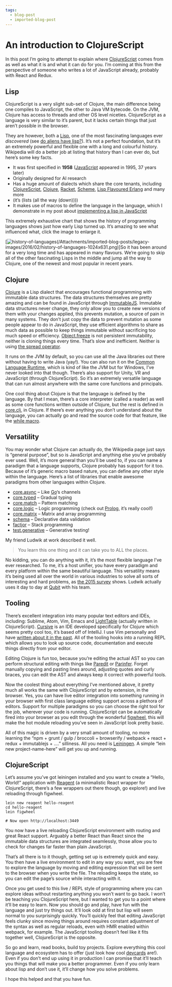 ```yaml
---
tags:
  - blog-post
  - imported-blog-post
---
```

# An introduction to ClojureScript

In this post I’m going to attempt to explain where [ClojureScript](https://github.com/clojure/clojurescript) comes from as well as what it is and what it can do for you. I’m coming at this from the perspective of someone who writes a lot of JavaScript already, probably with React and Redux.

## Lisp

ClojureScript is a very slight sub-set of Clojure, the main difference being one compiles to JavaScript, the other to Java VM bytecode. On the JVM, Clojure has access to threads and other OS level niceties. ClojureScript as a language is very similar to it’s parent, but it lacks certain things that just aren’t possible in the browser.

They are however, both a [Lisp](https://en.wikipedia.org/wiki/Lisp_%28programming_language%29), one of the most fascinating languages ever _discovered_ (see [do aliens have lisp?](https://www.quora.com/Do-aliens-have-LISP)). It’s not a perfect foundation, but it’s an extremely powerful and flexible one with a long and colourful history. Wikipedia will do a better job at listing that history than I can ever do, but here’s some key facts.

* It was first specified in **1958** ([JavaScript](https://en.wikipedia.org/wiki/JavaScript) appeared in 1995, 37 years later)
* Originally designed for AI research
* Has a huge amount of dialects which share the core tenants, including [ClojureScript](https://github.com/clojure/clojurescript), [Clojure](http://clojure.org/), [Racket](https://racket-lang.org/), [Scheme](https://en.wikipedia.org/wiki/Scheme_%28programming_language%29), [Lisp Flavoured Erlang](http://lfe.io/) and many more
* (it’s (lists (all the way (down))))
* It makes use of macros to define the language in the language, which I demonstrate in my post about [implementing a lisp in JavaScript](/a-javascript-clojure-mashup/)

This extremely exhaustive chart that shows the history of programming languages shows just how early Lisp turned up. It’s amazing to see what influenced what, click the image to enlarge it.

[![history-of-languages](/Attachments/imported-blog-posts/legacy-images/2016/02/history-of-languages.png)(/Attachments/imported-blog-posts/legacy-images/2016/02/history-of-languages-1024x631.png)]So it has been around for a very long time and has appeared in many flavours. We’re going to skip all of the other fascinating Lisps in the middle and jump all the way to Clojure, one of the newest and most popular in recent years.

## Clojure

[Clojure](https://en.wikipedia.org/wiki/Clojure) is a Lisp dialect that encourages functional programming with immutable data structures. The data structures themselves are pretty amazing and can be found in JavaScript through [ImmutableJS](https://facebook.github.io/immutable-js/). Immutable data structures never change, they only allow you to create new versions of them with your changes applied, this prevents mutation, a source of pain in many systems. They don’t just copy the data to prevent mutation as some people appear to do in JavaScript, they use efficient algorithms to share as much data as possible to keep things immutable without sacrificing too much speed or efficiency. [Object.freeze](https://developer.mozilla.org/en-US/docs/Web/JavaScript/Reference/Global_Objects/Object/freeze) is not persistent immutability, neither is cloning things every time. That’s slow and inefficient. Neither is using [the spread operator](https://gist.github.com/sebmarkbage/005c81e6f2f5ddac443f).

It runs on the JVM by default, so you can use all the Java libraries out there without having to write Java (yay!). You can also run it on the [Common Language Runtime](https://en.wikipedia.org/wiki/Common_Language_Runtime), which is kind of like the JVM but for Windows, I’ve never looked into that though. There’s also support for Unity, VR and JavaScript (through ClojureScript). So it’s an extremely versatile language that can run almost anywhere with the same core functions and principals.

One cool thing about Clojure is that the language is defined by the language. By that I mean, there’s a core interpreter (called a reader) as well as some core functions written outside of Clojure, but the rest is defined in [core.clj](https://github.com/clojure/clojure/blob/master/src/clj/clojure/core.clj), in Clojure. If there’s ever anything you don’t understand about the language, you can actually go and read the source code for that feature, like the [while macro](https://github.com/clojure/clojure/blob/d5708425995e8c83157ad49007ec2f8f43d8eac8/src/clj/clojure/core.clj#L6087).

## Versatility

You may wonder what Clojure can actually do, the Wikipedia page just says is “general purpose”, but so is JavaScript and anything else you’ve probably ever used. Well, it’s more general than you’ll be used to, if you can name a paradigm that a language supports, Clojure probably has support for it too. Because of it’s generic macro based nature, you can define any other style within the language. Here’s a list of libraries that enable awesome paradigms from other languages within Clojure.

* [core.async](https://github.com/clojure/core.async) – Like [Go](https://golang.org/)‘s channels
* [core.typed](http://typedclojure.org/) – Gradual typing
* [core.match](https://github.com/clojure/core.match) – Pattern matching
* [core.logic](https://github.com/clojure/core.logic) – Logic programming (check out [Prolog](https://en.wikipedia.org/wiki/Prolog), it’s really cool!)
* [core.matrix](https://github.com/mikera/core.matrix) – Matrix and array programming
* [schema](https://github.com/plumatic/schema) – Declarative data validation
* [factjor](https://github.com/brandonbloom/factjor) – Stack programming
* [test.generative](https://github.com/clojure/test.generative) – Generative testing!

My friend Ludwik at work described it well.

> You learn this one thing and it can take you to ALL the places.

No kidding, you can do anything with it, it’s the most flexible language I’ve ever researched. To me, it’s a host unifier, you have every paradigm and every platform within the same beautiful language. This versatility means it’s being used all over the world in various industries to solve all sorts of interesting and hard problems, as [the 2015 survey](http://blog.cognitect.com/blog/2016/1/28/state-of-clojure-2015-survey-results) shows. Ludwik actually uses it day to day at [Qubit](http://www.qubit.com/) with his team.

## Tooling

There’s excellent integration into many popular text editors and IDEs, including: Sublime, Atom, Vim, Emacs and [LightTable](http://lighttable.com/) (actually written in ClojureScript). [Cursive](https://cursive-ide.com/) is an IDE developed specifically for Clojure which seems pretty cool too, it’s based off of IntelliJ. I use Vim personally and have [written about it in the past](/essential-vim-bundles-for-javascript-and-clojure/). All of the tooling hooks into a running REPL which allows you to look up source code, documentation and execute things directly from your editor.

Editing Clojure is fun too, because you’re editing the actual AST so you can perform structural editing with things like [Paredit](http://danmidwood.com/content/2014/11/21/animated-paredit.html) or [Parinfer](https://shaunlebron.github.io/parinfer/). Forget manually copying and pasting lines around, adjusting quotes and curly braces, you can edit the AST and always keep it correct with powerful tools.

Now the coolest thing about everything I’ve mentioned above, it pretty much all works the same with ClojureScript and by extension, in the browser. Yes, you can have live editor integration into something running in your browser with first class language editing support across a plethora of editors. Support for multiple paradigms so you can choose the right tool for the job, wherever your code is running. ClojureScript can be automatically fired into your browser as you edit through the wonderful [figwheel](https://github.com/bhauman/lein-figwheel), this will make the hot module reloading you’ve seen in JavaScript look pretty basic.

All of this magic is driven by a very small amount of tooling, no more learning the “npm + grunt / gulp / broccoli + browserify / webpack + react + redux + immutablejs + ….” silliness. All you need is [Leiningen](http://leiningen.org/). A simple “lein new project-name-here” will get you up and running.

## ClojureScript

Let’s assume you’ve got leiningen installed and you want to create a “Hello, World!” application with [Reagent](https://reagent-project.github.io/) (a minimalistic React wrapper for ClojureScript, there’s a few wrappers out there though, go explore!) and live reloading through figwheel.

```
lein new reagent hello-reagent
cd hello-reagent
lein figwheel

# Now open http://localhost:3449
```

You now have a live reloading ClojureScript environment with routing and great React support. Arguably a better React than React since the immutable data structures are integrated seamlessly, those allow you to check for changes far faster than plain JavaScript.

That’s all there is to it though, getting set up is extremely quick and easy. You then have a live environment to edit in any way you want, you are free to explore the language by moving and editing expression that will be sent to the browser when you write the file. The reloading keeps the state, so you can edit the page’s source while interacting with it.

Once you get used to this live / REPL style of programming where you can explore ideas without restarting anything you won’t want to go back. I won’t be teaching you ClojureScript here, but I wanted to get you to a point where it’ll be easy to learn. Now you should go and play, have fun with the language and just try things out. It’ll look odd at first but lisp will seem normal to you surprisingly quickly. You’ll quickly feel that editing JavaScript feels clunky since moving things around requires constant adjustment of the syntax as well as regular reloads, even with HMR enabled within webpack, for example. The JavaScript tooling doesn’t feel like it fits together well, ClojureScript is the opposite.

So go and learn, read books, build toy projects. Explore everything this cool language and ecosystem has to offer (just look how cool [devcards](https://github.com/bhauman/devcards) are!). Even if you don’t end up using it in production I can promise that it’ll teach you things that will make you a better programmer. Even if you only learn about lisp and don’t use it, it’ll change how you solve problems.

I hope this helped and that you have fun.
